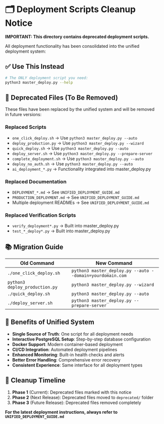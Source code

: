 # 🗂️ Deployment Scripts Cleanup Notice

**IMPORTANT: This directory contains deprecated deployment scripts.**

All deployment functionality has been consolidated into the unified deployment system:

## ✅ Use This Instead
```bash
# The ONLY deployment script you need:
python3 master_deploy.py --help
```

## 🚫 Deprecated Files (To Be Removed)

These files have been replaced by the unified system and will be removed in future versions:

### Replaced Scripts
- `one_click_deploy.sh` → Use `python3 master_deploy.py --auto`
- `deploy_production.py` → Use `python3 master_deploy.py --wizard`
- `quick_deploy.sh` → Use `python3 master_deploy.py --auto`
- `deploy_server.sh` → Use `python3 master_deploy.py --prepare-server`
- `complete_deployment.sh` → Use `python3 master_deploy.py --auto`
- `deploy_no_auth.sh` → Use `python3 master_deploy.py --auto`
- `ai_deployment_*.py` → Functionality integrated into master_deploy.py

### Replaced Documentation
- `DEPLOYMENT_*.md` → See `UNIFIED_DEPLOYMENT_GUIDE.md`
- `PRODUCTION_DEPLOYMENT.md` → See `UNIFIED_DEPLOYMENT_GUIDE.md`
- Multiple deployment READMEs → See `UNIFIED_DEPLOYMENT_GUIDE.md`

### Replaced Verification Scripts
- `verify_deployment*.py` → Built into master_deploy.py
- `test_*_deploy*.py` → Built into master_deploy.py

## 📚 Migration Guide

| Old Command | New Command |
|-------------|-------------|
| `./one_click_deploy.sh` | `python3 master_deploy.py --auto --domain=yourdomain.com` |
| `python3 deploy_production.py` | `python3 master_deploy.py --wizard` |
| `./quick_deploy.sh` | `python3 master_deploy.py --auto` |
| `./deploy_server.sh` | `python3 master_deploy.py --prepare-server` |

## 🎯 Benefits of Unified System

- **Single Source of Truth**: One script for all deployment needs
- **Interactive PostgreSQL Setup**: Step-by-step database configuration
- **Docker Support**: Modern container-based deployment
- **CI/CD Integration**: Automated deployment pipelines
- **Enhanced Monitoring**: Built-in health checks and alerts
- **Better Error Handling**: Comprehensive error recovery
- **Consistent Experience**: Same interface for all deployment types

## 🔄 Cleanup Timeline

1. **Phase 1** (Current): Deprecated files marked with this notice
2. **Phase 2** (Next Release): Deprecated files moved to `deprecated/` folder
3. **Phase 3** (Future Release): Deprecated files removed completely

**For the latest deployment instructions, always refer to `UNIFIED_DEPLOYMENT_GUIDE.md`**